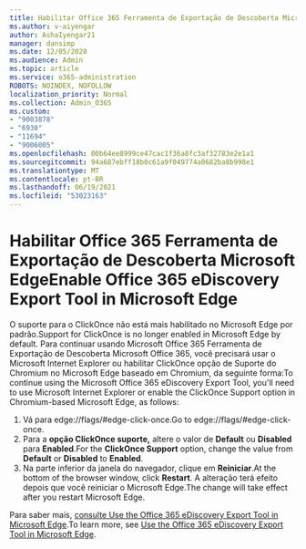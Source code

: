 ```yaml
---
title: Habilitar Office 365 Ferramenta de Exportação de Descoberta Microsoft Edge
ms.author: v-aiyengar
author: AshaIyengar21
manager: dansimp
ms.date: 12/05/2020
ms.audience: Admin
ms.topic: article
ms.service: o365-administration
ROBOTS: NOINDEX, NOFOLLOW
localization_priority: Normal
ms.collection: Admin_O365
ms.custom:
- "9003878"
- "6930"
- "11694"
- "9006005"
ms.openlocfilehash: 00b64ee8999ce47cac1f36a8fc3af32783e2e1a1
ms.sourcegitcommit: 94a687ebff18b0c61a9f049774a0682ba8b998e1
ms.translationtype: MT
ms.contentlocale: pt-BR
ms.lasthandoff: 06/19/2021
ms.locfileid: "53023163"
---
```

# <a name="enable-office-365-ediscovery-export-tool-in-microsoft-edge"></a><span data-ttu-id="78e3c-102">Habilitar Office 365 Ferramenta de Exportação de Descoberta Microsoft Edge</span><span class="sxs-lookup"><span data-stu-id="78e3c-102">Enable Office 365 eDiscovery Export Tool in Microsoft Edge</span></span>

<span data-ttu-id="78e3c-103">O suporte para o ClickOnce não está mais habilitado no Microsoft Edge por padrão.</span><span class="sxs-lookup"><span data-stu-id="78e3c-103">Support for ClickOnce is no longer enabled in Microsoft Edge by default.</span></span> <span data-ttu-id="78e3c-104">Para continuar usando Microsoft Office 365 Ferramenta de Exportação de Descoberta Microsoft Office 365, você precisará usar o Microsoft Internet Explorer ou habilitar ClickOnce opção de Suporte do Chromium no Microsoft Edge baseado em Chromium, da seguinte forma:</span><span class="sxs-lookup"><span data-stu-id="78e3c-104">To continue using the Microsoft Office 365 eDiscovery Export Tool, you'll need to use Microsoft Internet Explorer or enable the ClickOnce Support option in Chromium-based Microsoft Edge, as follows:</span></span>

1. <span data-ttu-id="78e3c-105">Vá para edge://flags/#edge-click-once.</span><span class="sxs-lookup"><span data-stu-id="78e3c-105">Go to edge://flags/#edge-click-once.</span></span>
1. <span data-ttu-id="78e3c-106">Para a **opção ClickOnce suporte,** altere o valor de **Default** ou **Disabled** para **Enabled**.</span><span class="sxs-lookup"><span data-stu-id="78e3c-106">For the **ClickOnce Support** option, change the value from **Default** or **Disabled** to **Enabled**.</span></span>
1. <span data-ttu-id="78e3c-107">Na parte inferior da janela do navegador, clique em **Reiniciar**.</span><span class="sxs-lookup"><span data-stu-id="78e3c-107">At the bottom of the browser window, click **Restart**.</span></span> <span data-ttu-id="78e3c-108">A alteração terá efeito depois que você reiniciar o Microsoft Edge.</span><span class="sxs-lookup"><span data-stu-id="78e3c-108">The change will take effect after you restart Microsoft Edge.</span></span>

<span data-ttu-id="78e3c-109">Para saber mais, [consulte Use the Office 365 eDiscovery Export Tool in Microsoft Edge](https://go.microsoft.com/fwlink/?linkid=2111611).</span><span class="sxs-lookup"><span data-stu-id="78e3c-109">To learn more, see [Use the Office 365 eDiscovery Export Tool in Microsoft Edge](https://go.microsoft.com/fwlink/?linkid=2111611).</span></span>
